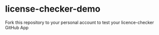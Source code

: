 # license-checker-demo

Fork this repository to your personal account to test your licence-checker GitHub App
